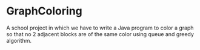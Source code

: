 # GraphColoring

A school project in which we have to write a Java program to color a graph so that no 2 adjacent blocks are of the same color using queue and greedy algorithm.
